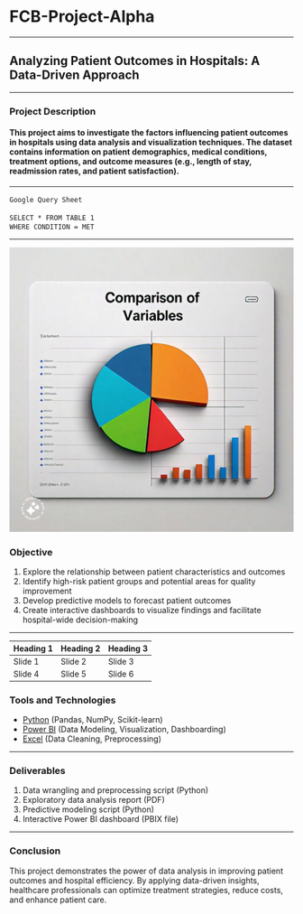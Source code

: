 # FCB-Project-Alpha
---
## Analyzing Patient Outcomes in Hospitals: A Data-Driven Approach
---
### Project Description
#### This project aims to investigate the factors influencing patient outcomes in hospitals using data analysis and visualization techniques. The dataset contains information on patient demographics, medical conditions, treatment options, and outcome measures (e.g., length of stay, readmission rates, and patient satisfaction).
---
~~~
Google Query Sheet

SELECT * FROM TABLE 1
WHERE CONDITION = MET
~~~
---

![](rom.jpeg)
### Objective
1. Explore the relationship between patient characteristics and outcomes
2. Identify high-risk patient groups and potential areas for quality improvement
3. Develop predictive models to forecast patient outcomes
4. Create interactive dashboards to visualize findings and facilitate hospital-wide decision-making
---
| Heading 1 | Heading 2 | Heading 3|
| ----------|-----------|----------|
| Slide 1| Slide 2| Slide 3|
| Slide 4| Slide 5| Slide 6|


### Tools and Technologies
- [Python](https://www.python.org/downloads/) (Pandas, NumPy, Scikit-learn) 
- [Power BI](https://powerbi.microsoft.com/en-us/downloads/) (Data Modeling, Visualization, Dashboarding)
- [Excel](https://www.microsoft.com/en-us/microsoft-365/excel) (Data Cleaning, Preprocessing)
---
### Deliverables
1. Data wrangling and preprocessing script (Python)
2. Exploratory data analysis report (PDF)
3. Predictive modeling script (Python)
4. Interactive Power BI dashboard (PBIX file)
---
### Conclusion
This project demonstrates the power of data analysis in improving patient outcomes and hospital efficiency. By applying data-driven insights, healthcare professionals can optimize treatment strategies, reduce costs, and enhance patient care.

